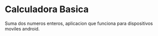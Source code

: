 # Calculadora Basica
Suma dos numeros enteros, aplicacion que funciona para dispositivos moviles android.
